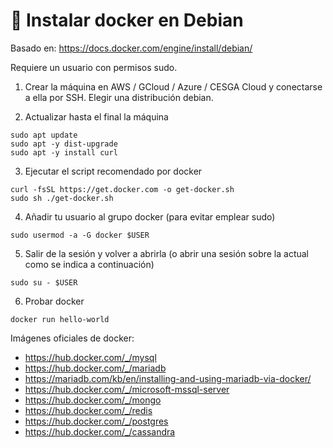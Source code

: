 # 🧾 Instalar docker en Debian

Basado en: <https://docs.docker.com/engine/install/debian/>

Requiere un usuario con permisos sudo.

1. Crear la máquina en AWS / GCloud / Azure / CESGA Cloud y conectarse a ella por SSH. Elegir una distribución debian.

2. Actualizar hasta el final la máquina

~~~~
sudo apt update
sudo apt -y dist-upgrade
sudo apt -y install curl
~~~~

3. Ejecutar el script recomendado por docker

~~~~
curl -fsSL https://get.docker.com -o get-docker.sh
sudo sh ./get-docker.sh
~~~~

4. Añadir tu usuario al grupo docker (para evitar emplear sudo)

~~~~
sudo usermod -a -G docker $USER
~~~~

5. Salir de la sesión y volver a abrirla (o abrir una sesión sobre la actual como se indica a continuación)

~~~~
sudo su - $USER
~~~~

6. Probar docker
~~~~
docker run hello-world
~~~~

Imágenes oficiales de docker:

- <https://hub.docker.com/_/mysql>
- <https://hub.docker.com/_/mariadb>
- <https://mariadb.com/kb/en/installing-and-using-mariadb-via-docker/>
- <https://hub.docker.com/_/microsoft-mssql-server>
- <https://hub.docker.com/_/mongo>
- <https://hub.docker.com/_/redis>
- <https://hub.docker.com/_/postgres>
- <https://hub.docker.com/_/cassandra>
